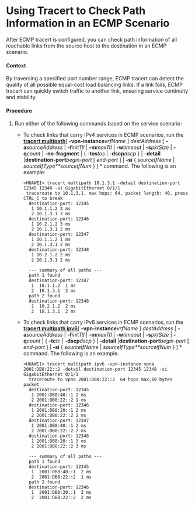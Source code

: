 Using Tracert to Check Path Information in an ECMP Scenario
===========================================================

After ECMP tracert is configured, you can check path information of all reachable links from the source host to the destination in an ECMP scenario.

#### Context

By traversing a specified port number range, ECMP tracert can detect the quality of all possible equal-cost load balancing links. If a link fails, ECMP tracert can quickly switch traffic to another link, ensuring service continuity and stability.


#### Procedure

1. Run either of the following commands based on the service scenario:
   
   
   * To check links that carry IPv4 services in ECMP scenarios, run the [**tracert multipath**](cmdqueryname=tracert+multipath)[ **-vpn-instance***vrfName* ] *destAddress* [ **-a***sourceAddress* | **-f***initTtl* | **-m***maxTtl* | **-w***timeout* | **-s***pktSize* | **-q***count* | **-no-fragment** | { **-tos***tos* | **-dscp***dscp* } | **-detail** |**destination-port***begin-port* [ *end-port* ] | **-si** { *sourceIfName* | *sourceIfType**sourceIfNum* } ] \* command. The following is an example:
     ```
     <HUAWEI> tracert multipath 10.1.3.1 -detail destination-port 12345 12348 -si GigabitEthernet 0/1/1 
      traceroute to 10.1.3.1, max hops: 64, packet length: 40, press CTRL_C to break
       destination-port: 12345
        1 10.1.1.2 3 ms 
        2 10.1.3.1 3 ms 
       destination-port: 12346
        1 10.2.1.2 3 ms 
        2 10.1.3.1 2 ms 
       destination-port: 12347
        1 10.1.1.2 1 ms 
        2 10.1.3.1 2 ms 
       destination-port: 12348
        1 10.2.1.2 2 ms 
        2 10.1.3.1 2 ms 
     
       --- summary of all paths ---
       path 1 found
       destination-port: 12347
        1  10.1.1.2  1 ms
        2  10.1.3.1  2 ms
       path 2 found
       destination-port: 12348
        1  10.2.1.2  2 ms
        2  10.1.3.1  2 ms
     ```
   * To check links that carry IPv6 services in ECMP scenarios, run the [**tracert multipath ipv6**](cmdqueryname=tracert+multipath+ipv6)[ **-vpn-instance***vrfName* ] *destAddress* [ **-a***sourceAddress* | **-f***initTtl* | **-m***maxTtl* | **-w***timeout* | **-s***pktSize* | **-q***count* | { **-tc***tc* | **-dscp***dscp* } | **-detail** |**destination-port***begin-port* [ *end-port* ] | **-si** { *sourceIfName* | *sourceIfType**sourceIfNum* } ] \* command. The following is an example.
     ```
     <HUAWEI> tracert multipath ipv6 -vpn-instance vpna 2001:DB8:22::2 -detail destination-port 12345 12348 -si GigabitEthernet 0/1/1 
       traceroute to vpna 2001:DB8:22::2  64 hops max,60 bytes packet
       destination-port: 12345
        1 2001:DB8:40::1 2 ms 
        2 2001:DB8:22::2 1 ms 
       destination-port: 12346
        1 2001:DB8:20::1 2 ms 
        2 2001:DB8:22::2 2 ms 
       destination-port: 12347
        1 2001:DB8:40::1 2 ms 
        2 2001:DB8:22::2 2 ms 
       destination-port: 12348
        1 2001:DB8:20::1 3 ms 
        2 2001:DB8:22::2 3 ms 
     
       --- summary of all paths ---
       path 1 found
       destination-port: 12345
        1  2001:DB8:40::1  2 ms
        2  2001:DB8:22::2  1 ms
       path 2 found
       destination-port: 12346
        1  2001:DB8:20::1  2 ms
        2  2001:DB8:22::2  2 ms
     ```